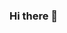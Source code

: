### Hi there 👋

<!--
**zzzfwww/zzzfwww** is a ✨ _special_ ✨ repository because its `README.md` (this file) appears on your GitHub profile.

Here are some ideas to get you started:

- 🔭 I’m currently working on ...
- 🌱 I’m currently learning golang
- 👯 I’m looking to collaborate on ...
- 🤔 I’m looking for help with golang something
- 💬 Ask me about ...
- 📫 How to reach me: ...
- 😄 Pronouns: ...
- ⚡ Fun fact: ...

-->
